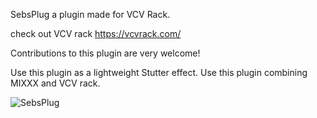 SebsPlug a plugin made for VCV Rack. 

check out VCV rack 
https://vcvrack.com/

Contributions to this plugin are very welcome!

Use this plugin as a lightweight Stutter effect. 
Use this plugin combining MIXXX and VCV rack. 

![SebsPlug](https://github.com/sebscontento/SebsPLug/assets/98033879/14b94dba-7c40-45cb-a7df-a62293b695c6)
